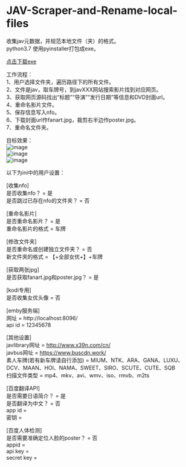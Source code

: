 # JAV-Scraper-and-Rename-local-files
收集jav元数据，并规范本地文件（夹）的格式。  
python3.7  使用pyinstaller打包成exe。

[点击下载exe](https://github-production-release-asset-2e65be.s3.amazonaws.com/199952692/92d2b380-1515-11ea-8485-04d7f31a0da1?X-Amz-Algorithm=AWS4-HMAC-SHA256&X-Amz-Credential=AKIAIWNJYAX4CSVEH53A%2F20191202%2Fus-east-1%2Fs3%2Faws4_request&X-Amz-Date=20191202T073234Z&X-Amz-Expires=300&X-Amz-Signature=a05bea8035c3604b4a5bdaa37b28a652ef0ff383d6f2792561bc7c45885f449e&X-Amz-SignedHeaders=host&actor_id=44168897&response-content-disposition=attachment%3B%20filename%3DV1.9.7.JAV.zip&response-content-type=application%2Foctet-stream)


工作流程：  
1、用户选择文件夹，遍历路径下的所有文件。  
2、文件是jav，取车牌号，到javXXX网站搜索影片找到对应网页。  
3、获取网页源码找出“标题”“导演”“发行日期”等信息和DVD封面url。  
4、重命名影片文件。  
5、保存信息写入nfo。  
6、下载封面url作fanart.jpg，裁剪右半边作poster.jpg。  
7、重命名文件夹。  

目标效果：  
![image](https://github.com/junerain123/Collect-Info-and-Fanart-for-JAV-/blob/master/images/1.png)  
![image](https://github.com/junerain123/Collect-Info-and-Fanart-for-JAV-/blob/master/images/2.png)  
![image](https://github.com/junerain123/Collect-Info-and-Fanart-for-JAV-/blob/master/images/3.jpg)  

以下为ini中的用户设置：  

[收集nfo]  
是否收集nfo？ = 是  
是否跳过已存在nfo的文件夹？ = 否  

[重命名影片]  
是否重命名影片？ = 是  
重命名影片的格式 = 车牌  
  
[修改文件夹]  
是否重命名或创建独立文件夹？ = 否  
新文件夹的格式 = 【+全部女优+】+车牌  

[获取两张jpg]  
是否获取fanart.jpg和poster.jpg？ = 是  

[kodi专用]  
是否收集女优头像 = 否  

[emby服务端]  
网址 = http://localhost:8096/  
api id = 12345678  

[其他设置]  
javlibrary网址 = http://www.x39n.com/cn/  
javbus网址 = https://www.buscdn.work/  
素人车牌(若有新车牌请自行添加) = MIUM、NTK、ARA、GANA、LUXU、DCV、MAAN、HOI、NAMA、SWEET、SIRO、SCUTE、CUTE、SQB  
扫描文件类型 = mp4、mkv、avi、wmv、iso、rmvb、m2ts  

[百度翻译API]  
是否需要日语简介？ = 是  
是否翻译为中文？ = 否  
app id =     
密钥 =   

[百度人体检测]  
是否需要准确定位人脸的poster？ = 否  
appid =   
api key =   
secret key =   
  
